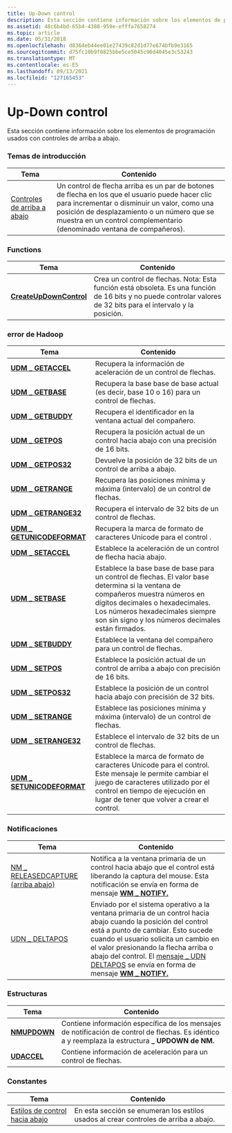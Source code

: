```yaml
---
title: Up-Down control
description: Esta sección contiene información sobre los elementos de programación usados con controles de arriba a abajo.
ms.assetid: 48c6b4bd-65b4-4388-959e-efffa7658274
ms.topic: article
ms.date: 05/31/2018
ms.openlocfilehash: d8364eb44ee01e27439c82d1d77e674bfb9e3165
ms.sourcegitcommit: d75fc10b9f0825bbe5ce5045c90d4045e3c53243
ms.translationtype: MT
ms.contentlocale: es-ES
ms.lasthandoff: 09/13/2021
ms.locfileid: "127165453"
---
```

# <a name="up-down-control"></a>Up-Down control

Esta sección contiene información sobre los elementos de programación usados con controles de arriba a abajo.

### <a name="overviews"></a>Temas de introducción



| Tema                                    | Contenido                                                                                                                                                                                                            |
|------------------------------------------|---------------------------------------------------------------------------------------------------------------------------------------------------------------------------------------------------------------------|
| [Controles de arriba a abajo](up-down-controls.md) | Un control de flecha arriba es un par de botones de flecha en los que el usuario puede hacer clic para incrementar o disminuir un valor, como una posición de desplazamiento o un número que se muestra en un control complementario (denominado ventana de compañeros).<br/> |



 

### <a name="functions"></a>Functions



| Tema                                              | Contenido                                                                                                                                                |
|----------------------------------------------------|---------------------------------------------------------------------------------------------------------------------------------------------------------|
| [**CreateUpDownControl**](/windows/desktop/api/Commctrl/nf-commctrl-createupdowncontrol) | Crea un control de flechas. Nota: Esta función está obsoleta. Es una función de 16 bits y no puede controlar valores de 32 bits para el intervalo y la posición.<br/> |



 

### <a name="messages"></a>error de Hadoop



| Tema                                                 | Contenido                                                                                                                                                                                                                               |
|-------------------------------------------------------|----------------------------------------------------------------------------------------------------------------------------------------------------------------------------------------------------------------------------------------|
| [**UDM \_ GETACCEL**](udm-getaccel.md)                 | Recupera la información de aceleración de un control de flechas. <br/>                                                                                                                                                                 |
| [**UDM \_ GETBASE**](udm-getbase.md)                   | Recupera la base base de base actual (es decir, base 10 o 16) para un control de flechas. <br/>                                                                                                                                   |
| [**UDM \_ GETBUDDY**](udm-getbuddy.md)                 | Recupera el identificador en la ventana actual del compañero. <br/>                                                                                                                                                                          |
| [**UDM \_ GETPOS**](udm-getpos.md)                     | Recupera la posición actual de un control hacia abajo con una precisión de 16 bits. <br/>                                                                                                                                                |
| [**UDM \_ GETPOS32**](udm-getpos32.md)                 | Devuelve la posición de 32 bits de un control de arriba a abajo.<br/>                                                                                                                                                                          |
| [**UDM \_ GETRANGE**](udm-getrange.md)                 | Recupera las posiciones mínima y máxima (intervalo) de un control de flechas. <br/>                                                                                                                                                |
| [**UDM \_ GETRANGE32**](udm-getrange32.md)             | Recupera el intervalo de 32 bits de un control de flechas. <br/>                                                                                                                                                                          |
| [**UDM \_ GETUNICODEFORMAT**](udm-getunicodeformat.md) | Recupera la marca de formato de caracteres Unicode para el control . <br/>                                                                                                                                                               |
| [**UDM \_ SETACCEL**](udm-setaccel.md)                 | Establece la aceleración de un control de flecha hacia abajo. <br/>                                                                                                                                                                              |
| [**UDM \_ SETBASE**](udm-setbase.md)                   | Establece la base base de base para un control de flechas. El valor base determina si la ventana de compañeros muestra números en dígitos decimales o hexadecimales. Los números hexadecimales siempre son sin signo y los números decimales están firmados. <br/> |
| [**UDM \_ SETBUDDY**](udm-setbuddy.md)                 | Establece la ventana del compañero para un control de flechas. <br/>                                                                                                                                                                              |
| [**UDM \_ SETPOS**](udm-setpos.md)                     | Establece la posición actual de un control de arriba a abajo con precisión de 16 bits. <br/>                                                                                                                                                    |
| [**UDM \_ SETPOS32**](udm-setpos32.md)                 | Establece la posición de un control hacia abajo con precisión de 32 bits.<br/>                                                                                                                                                              |
| [**UDM \_ SETRANGE**](udm-setrange.md)                 | Establece las posiciones mínima y máxima (intervalo) de un control de flechas.<br/>                                                                                                                                                      |
| [**UDM \_ SETRANGE32**](udm-setrange32.md)             | Establece el intervalo de 32 bits de un control de flechas. <br/>                                                                                                                                                                               |
| [**UDM \_ SETUNICODEFORMAT**](udm-setunicodeformat.md) | Establece la marca de formato de caracteres Unicode para el control. Este mensaje le permite cambiar el juego de caracteres utilizado por el control en tiempo de ejecución en lugar de tener que volver a crear el control. <br/>                                   |



 

### <a name="notifications"></a>Notificaciones



| Tema                                                            | Contenido                                                                                                                                                                                                                                                                                                                                                       |
|------------------------------------------------------------------|----------------------------------------------------------------------------------------------------------------------------------------------------------------------------------------------------------------------------------------------------------------------------------------------------------------------------------------------------------------|
| [NM \_ RELEASEDCAPTURE (arriba abajo)](nm-releasedcapture-up-down-.md) | Notifica a la ventana primaria de un control hacia abajo que el control está liberando la captura del mouse. Esta notificación se envía en forma de mensaje [**WM \_ NOTIFY.**](wm-notify.md) <br/>                                                                                                                                                                       |
| [UDN \_ DELTAPOS](udn-deltapos.md)                                | Enviado por el sistema operativo a la ventana primaria de un control hacia abajo cuando la posición del control está a punto de cambiar. Esto sucede cuando el usuario solicita un cambio en el valor presionando la flecha arriba o abajo del control. El [mensaje \_ UDN DELTAPOS](udn-deltapos.md) se envía en forma de mensaje [**WM \_ NOTIFY.**](wm-notify.md) <br/> |



 

### <a name="structures"></a>Estructuras



| Tema                        | Contenido                                                                                                                                          |
|------------------------------|---------------------------------------------------------------------------------------------------------------------------------------------------|
| [**NMUPDOWN**](/windows/win32/api/commctrl/ns-commctrl-nmupdown) | Contiene información específica de los mensajes de notificación de control de flechas. Es idéntico a y reemplaza la estructura **\_ UPDOWN de NM.** <br/> |
| [**UDACCEL**](/windows/desktop/api/Commctrl/ns-commctrl-udaccel)   | Contiene información de aceleración para un control de flechas. <br/>                                                                             |



 

### <a name="constants"></a>Constantes



| Tema                                                | Contenido                                                                      |
|------------------------------------------------------|-------------------------------------------------------------------------------|
| [Estilos de control hacia abajo](up-down-control-styles.md) | En esta sección se enumeran los estilos usados al crear controles de arriba a abajo.<br/> |



 

 

 





